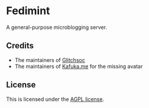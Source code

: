 # Fedimint

A general-purpose microblogging server.

## Credits

- The maintainers of [Glitchsoc](https://github.com/glitch-soc/mastodon)
- The maintainers of [Kafuka.me](https://github.com/kafuka-org/mastodon) for the missing avatar

## License

This is licensed under the [AGPL license](LICENSE).
